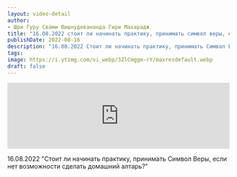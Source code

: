 ```yaml
---
layout: video-detail
author:
- Шри Гуру Свами Вишнудевананда Гири Махарадж
title: "16.08.2022 стоит ли начинать практику, принимать символ веры, если нет возможности сделать домашний алтарь?"
publishDate: 2022-08-16
description: "16.08.2022 Стоит ли начинать практику, принимать Символ Веры, если нет возможности сделать домашний алтарь?"
tags: 
image: https://i.ytimg.com/vi_webp/3ZlCmggm-rY/maxresdefault.webp
draft: false
---
```


<iframe width="100%" src="https://www.youtube.com/embed/3ZlCmggm-rY" frameborder="0" allowfullscreen=""></iframe> 

 16.08.2022 "Стоит ли начинать практику, принимать Символ Веры, если нет возможности сделать домашний алтарь?"

  

 